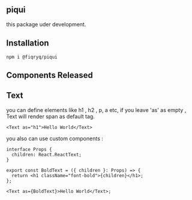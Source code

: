 ## piqui

this package uder development.

## Installation

```
npm i @fiqryq/piqui
```

## Components Released

## Text

you can define elements like h1 , h2 , p, a etc, if you leave 'as' as empty , Text will render span as default tag.

```tsx
<Text as="h1">Hello World</Text>
```

you also can use custom components :

```tsx
interface Props {
  children: React.ReactText;
}

export const BoldText = ({ children }: Props) => {
  return <h1 className="font-bold">{children}</h1>;
};

<Text as={BoldText}>Hello World</Text>;
```

